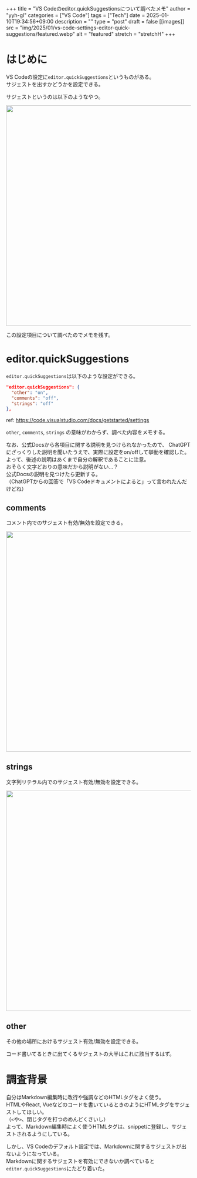 +++
title = "VS Codeのeditor.quickSuggestionsについて調べたメモ"
author = "yyh-gl"
categories = ["VS Code"]
tags = ["Tech"]
date = 2025-01-10T19:34:56+09:00
description = ""
type = "post"
draft = false
[[images]]
  src = "img/2025/01/vs-code-settings-editor-quick-suggestions/featured.webp"
  alt = "featured"
  stretch = "stretchH"
+++

# はじめに

VS Codeの設定に`editor.quickSuggestions`というものがある。<br>
サジェストを出すかどうかを設定できる。

サジェストというのは以下のようなやつ。

<img src="https://tech.yyh-gl.dev/img/2025/01/vs-code-settings-editor-quick-suggestions/suggest.webp" width="600">

この設定項目について調べたのでメモを残す。


# editor.quickSuggestions

`editor.quickSuggestions`は以下のような設定ができる。

```json
"editor.quickSuggestions": {
  "other": "on",
  "comments": "off",
  "strings": "off"
},
```
ref: https://code.visualstudio.com/docs/getstarted/settings

`other`, `comments`, `strings` の意味がわからず、調べた内容をメモする。

なお、公式Docsから各項目に関する説明を見つけられなかったので、
ChatGPTにざっくりした説明を聞いたうえで、実際に設定をon/offして挙動を確認した。<br>
よって、後述の説明はあくまで自分の解釈であることに注意。<br>
おそらく文字どおりの意味だから説明がない…？<br>
公式Docsの説明を見つけたら更新する。<br>
（ChatGPTからの回答で「VS Codeドキュメントによると」って言われたんだけどね）

## comments

コメント内でのサジェスト有効/無効を設定できる。

<img src="https://tech.yyh-gl.dev/img/2025/01/vs-code-settings-editor-quick-suggestions/suggest_in_comment.webp" width="600">

## strings

文字列リテラル内でのサジェスト有効/無効を設定できる。

<img src="https://tech.yyh-gl.dev/img/2025/01/vs-code-settings-editor-quick-suggestions/suggest_in_strings.webp" width="600">

## other

その他の場所におけるサジェスト有効/無効を設定できる。

コード書いてるときに出てくるサジェストの大半はこれに該当するはず。


# 調査背景

自分はMarkdown編集時に改行や強調などのHTMLタグをよく使う。<br>
HTMLやReact, Vueなどのコードを書いているときのようにHTMLタグをサジェストしてほしい。<br>
（`<`や`>`、閉じタグを打つのめんどくさいし）<br>
よって、Markdown編集時によく使うHTMLタグは、snippetに登録し、サジェストされるようにしている。

しかし、VS Codeのデフォルト設定では、Markdownに関するサジェストが出ないようになっている。<br>
Markdownに関するサジェストを有効にできないか調べていると`editor.quickSuggestions`にたどり着いた。
